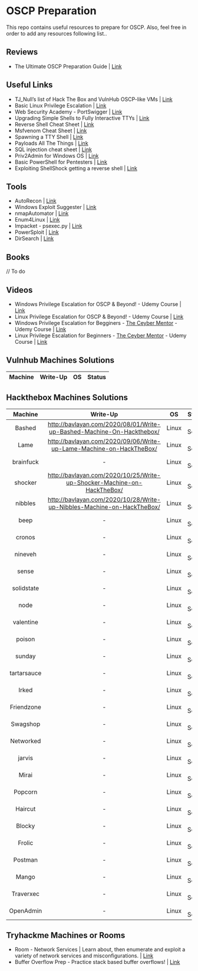 # OSCP Preparation
This repo contains useful resources to prepare for OSCP. Also, feel free in order to add any resources following list..

## Reviews
* The Ultimate OSCP Preparation Guide | [Link](https://johnjhacking.com/blog/the-oscp-preperation-guide-2020/)

## Useful Links

* TJ_Null’s list of Hack The Box and VulnHub OSCP-like VMs | [Link](https://docs.google.com/spreadsheets/u/1/d/1dwSMIAPIam0PuRBkCiDI88pU3yzrqqHkDtBngUHNCw8/htmlview#)
* Basic Linux Privilege Escalation | [Link](https://blog.g0tmi1k.com/2011/08/basic-linux-privilege-escalation/)
* Web Security Academy - PortSwigger | [Link](https://portswigger.net/web-security)
* Upgrading Simple Shells to Fully Interactive TTYs | [Link](https://blog.ropnop.com/upgrading-simple-shells-to-fully-interactive-ttys/)
* Reverse Shell Cheat Sheet | [Link](https://highon.coffee/blog/reverse-shell-cheat-sheet/)
* Msfvenom Cheat Sheet | [Link](https://nitesculucian.github.io/2018/07/24/msfvenom-cheat-sheet/)
* Spawning a TTY Shell | [Link](https://netsec.ws/?p=337)
* Payloads All The Things | [Link](https://github.com/swisskyrepo/PayloadsAllTheThings)
* SQL injection cheat sheet | [Link](https://portswigger.net/web-security/sql-injection/cheat-sheet)
* Priv2Admin for Windows OS | [Link](https://github.com/gtworek/Priv2Admin)
* Basic PowerShell for Pentesters | [Link](https://book.hacktricks.xyz/windows/basic-powershell-for-pentesters)
* Exploiting ShellShock getting a reverse shell | [Link](http://www.fantaghost.com/exploiting-shellshock-getting-reverse-shell)

## Tools
* AutoRecon | [Link](https://github.com/Tib3rius/AutoRecon)
* Windows Exploit Suggester | [Link](https://github.com/AonCyberLabs/Windows-Exploit-Suggester)
* nmapAutomator | [Link](https://github.com/rkhal101/nmapAutomator)
* Enum4Linux | [Link](https://github.com/CiscoCXSecurity/enum4linux)
* Impacket - psexec.py | [Link](https://github.com/SecureAuthCorp/impacket/blob/master/examples/psexec.py)
* PowerSploit | [Link](https://github.com/PowerShellMafia/PowerSploit)
* DirSearch | [Link](https://github.com/maurosoria/dirsearch)

## Books
// To do

## Videos
* Windows Privilege Escalation for OSCP & Beyond! - Udemy Course | [Link](https://www.udemy.com/course/windows-privilege-escalation/)
* Linux Privilege Escalation for OSCP & Beyond! - Udemy Course | [Link](https://www.udemy.com/course/linux-privilege-escalation/)
* Windows Privilege Escalation for Begginers - [The Ceyber Mentor](https://twitter.com/thecybermentor) - Udemy Course | [Link](https://www.udemy.com/course/windows-privilege-escalation-for-beginners/?couponCode=6EE78A57049A9213E5F3)
* Linux Privilege Escalation for Beginners - [The Ceyber Mentor](https://twitter.com/thecybermentor) - Udemy Course | [Link](https://www.udemy.com/course/linux-privilege-escalation-for-beginners/?couponCode=CYBERMENTOR)

## Vulnhub Machines Solutions
| Machine      | Write-Up | OS | Status |
|   :----:    |    :----:   | :----:  |:----: |

## Hackthebox Machines Solutions
| Machine      | Write-Up | OS | Status |
|   :----:    |    :----:   | :----:  |:----: |
| Bashed      | http://bavlayan.com/2020/08/01/Write-up-Bashed-Machine-On-Hackthebox/ | Linux | :white_check_mark: Solved |
|Lame| http://bavlayan.com/2020/09/06/Write-up-Lame-Machine-on-HackTheBox/ | Linux | :white_check_mark: Solved |
|brainfuck| - | Linux | Not Solved |
|shocker| http://bavlayan.com/2020/10/25/Write-up-Shocker-Machine-on-HackTheBox/ | Linux | :white_check_mark: Solved |
|nibbles| http://bavlayan.com/2020/10/28/Write-up-Nibbles-Machine-on-HackTheBox/ | Linux | :white_check_mark: Solved |
|beep| - | Linux | Not Solved |
|cronos| - | Linux | Not Solved |
|nineveh| - | Linux | Not Solved |
|sense| - | Linux | Not Solved |
|solidstate| - | Linux | Not Solved |
|node| - | Linux | Not Solved |
|valentine| - | Linux | Not Solved |
|poison| - | Linux | Not Solved |
|sunday| - | Linux | Not Solved |
|tartarsauce| - | Linux | Not Solved |
|Irked| - | Linux | Not Solved |
|Friendzone| - | Linux | Not Solved |
|Swagshop| - | Linux | Not Solved |
|Networked| - | Linux | Not Solved |
|jarvis| - | Linux | Not Solved |
|Mirai| - | Linux | Not Solved |
|Popcorn| - | Linux | Not Solved |
|Haircut| - | Linux | Not Solved |
|Blocky| - | Linux | Not Solved |
|Frolic| - | Linux | Not Solved |
|Postman| - | Linux | Not Solved |
|Mango| - | Linux | Not Solved |
|Traverxec| - | Linux | Not Solved |
|OpenAdmin| - | Linux | Not Solved |

## Tryhackme Machines or Rooms
* Room - Network Services | Learn about, then enumerate and exploit a variety of network services and misconfigurations. | [Link](https://tryhackme.com/room/networkservices)
* Buffer Overflow Prep - Practice stack based buffer overflows! | [Link](https://tryhackme.com/room/bufferoverflowprep)


